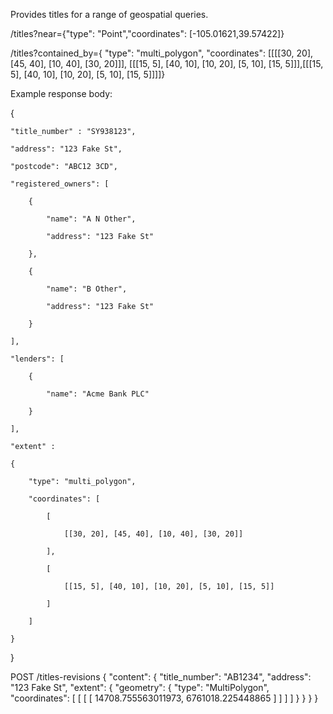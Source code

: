 Provides titles for a range of geospatial queries.

/titles?near={"type": "Point","coordinates": [-105.01621,39.57422]}

/titles?contained_by={  "type": "multi_polygon", "coordinates": [[[[30, 20], [45, 40], [10, 40], [30, 20]]], [[[15, 5], [40, 10], [10, 20], [5, 10], [15, 5]]],[[[15, 5], [40, 10], [10, 20], [5, 10], [15, 5]]]]}

Example response body:

{

    "title_number" : "SY938123",

    "address": "123 Fake St",

    "postcode": "ABC12 3CD",

    "registered_owners": [

        {

            "name": "A N Other",

            "address": "123 Fake St"

        },

        {

            "name": "B Other",

            "address": "123 Fake St"

        }

    ],

    "lenders": [

        {

            "name": "Acme Bank PLC"

        }

    ],

    "extent" : 

    {

        "type": "multi_polygon", 

        "coordinates": [

            [

                [[30, 20], [45, 40], [10, 40], [30, 20]]

            ], 

            [

                [[15, 5], [40, 10], [10, 20], [5, 10], [15, 5]]

            ]

        ]

    }

}



POST /titles-revisions
{
    "content": {
        "title_number": "AB1234",
        "address": "123 Fake St",
        "extent": {
            "geometry": {
                "type": "MultiPolygon",
                "coordinates": [
                    [
                        [
                            [
                                14708.755563011973,
                                6761018.225448865
                            ]
                        ]
                    ]
                ]
            }
        }
    }
}